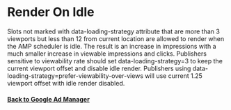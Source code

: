 # Render On Idle

Slots not marked with data-loading-strategy attribute that are more than 3 viewports but less than 12 from current location are allowed to render when the AMP scheduler
is idle. The result is an increase in impressions with a much smaller increase in
viewable impressions and clicks. Publishers sensitive to viewability rate should
set data-loading-strategy=3 to keep the current viewport offset and disable idle render. Publishers using data-loading-strategy=prefer-viewability-over-views will
use current 1.25 viewport offset with idle render disabled.

#### <a href="amp-ad-network-doubleclick-impl-internal.md">Back to Google Ad Manager</a>
